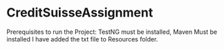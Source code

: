# CreditSuisseAssignment
Prerequisites to run the Project: TestNG must be installed, Maven Must be installed
I have added the txt file to Resources folder. 
